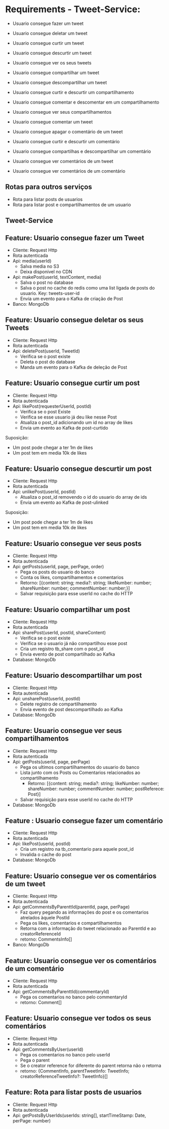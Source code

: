 # Requirements - Tweet-Service:

- Usuario consegue fazer um tweet
- Usuario consegue deletar um tweet
- Usuario consegue curtir um tweet
- Usuario consegue descurtir um tweet
- Usuario consegue ver os seus tweets

- Usuario consegue compartilhar um tweet
- Usuario consegue descompartilhar um tweet
- Usuario consegue curtir e descurtir um compartilhamento
- Usuario consegue comentar e descomentar em um compartilhamento
- Usuario consegue ver seus compartilhamentos

- Usuario consegue comentar um tweet
- Usuario consegue apagar o comentário de um tweet
- Usuario consegue curtir e descurtir um comentário
- Usuario consegue compartilhas e descompartilhar um comentário
- Usuario consegue ver comentários de um tweet
- Usuario consegue ver comentários de um comentário

## Rotas para outros serviços

- Rota para listar posts de usuarios
- Rota para listar post e compartilhamentos de um usuario

## Tweet-Service

## Feature: Usuario consegue fazer um Tweet

- Cliente: Request Http
- Rota autenticada
- Api: media(userId)
  - Salva media no S3
  - Deixa disponivel no CDN
- Api: makePost(userId, textContent, media)
  - Salva o post no database
  - Salva o post no cache do redis como uma list ligada de posts do usuario. Key: tweets-user-id
  - Envia um evento para o Kafka de criação de Post
- Banco: MongoDb

## Feature: Usuario consegue deletar os seus Tweets

- Cliente: Request Http
- Rota autenticada
- Api: deletePost(userId, TweetId)
  - Verifica se o post existe
  - Deleta o post do database
  - Manda um evento para o Kafka de deleção de Post

## Feature: Usuario consegue curtir um post

- Cliente: Request Http
- Rota autenticada
- Api: likePost(requesterUserId, postId)
  - Verifica se o post Existe
  - Verifica se esse usuario já deu like nesse Post
  - Atualiza o post_id adicionando um id no array de likes
  - Envia um evento ao Kafka de post-curtido

Suposição:

- Um post pode chegar a ter 1m de likes
- Um post tem em media 10k de likes

## Feature: Usuario consegue descurtir um post

- Cliente: Request Http
- Rota autenticada
- Api: unlikePost(userId, postId)
  - Atualiza o post_id removendo o id do usuario do array de ids
  - Envia um evento ao Kafka de post-ulinked

Suposição:

- Um post pode chegar a ter 1m de likes
- Um post tem em media 10k de likes

## Feature: Usuario consegue ver seus posts

- Cliente: Request Http
- Rota autenticada
- Api: getPosts(userId, page, perPage, order)
  - Pega os posts do usuario do banco
  - Conta os likes, compartilhamentos e comentarios
  - Retorno: [{content: string; media?: string; likeNumber: number; shareNumber: number; commentNumber: number;}]
  - Salvar requisição para esse userId no cache do HTTP

## Feature: Usuario compartilhar um post

- Cliente: Request Http
- Rota autenticada
- Api: sharePost(userId, postId, shareContent)
  - Verifica se o post existe
  - Verifica se o usuario já não compartilhou esse post
  - Cria um registro tb_share com o post_id
  - Envia evento de post compartilhado ao Kafka
- Database: MongoDb

## Feature: Usuario descompartilhar um post

- Cliente: Request Http
- Rota autenticada
- Api: unsharePost(userId, postId)
  - Delete registro de compartilhamento
  - Envia evento de post descompartilhado ao Kafka
- Database: MongoDb

## Feature: Usuario consegue ver seus compartilhamentos

- Cliente: Request Http
- Rota autenticada
- Api: getPosts(userId, page, perPage)
  - Pega os ultimos compartilhamentos do usuario do banco
  - Lista junto com os Posts ou Comentarios relacionados ao compartilhamento
    - Retorno: [{content: string; media?: string; likeNumber: number; shareNumber: number; commentNumber: number; postReferece: Post}]
  - Salvar requisição para esse userId no cache do HTTP
- Database: MongoDb

## Feature : Usuario consegue fazer um comentário

- Cliente: Request Http
- Rota autenticada
- Api: likePost(userId, postId)
  - Cria um registro na tb_comentario para aquele post_id
  - Invalida o cache do post
- Database: MongoDb

## Feature: Usuario consegue ver os comentários de um tweet

- Cliente: Request Http
- Rota autenticada
- Api: getCommentsByParenttId(parentId, page, perPage)
  - Faz query pegando as informações do post e os comentarios atrelados àquele PostId
  - Pega os likes, comentarios e compartilhamentos
  - Retorna com a informação do tweet relacionado ao ParentId e ao creatorReferenceId
  - retorno: CommentsInfo[]
- Banco: MongoDb

## Feature: Usuario consegue ver os comentários de um comentário

- Cliente: Request Http
- Rota autenticada
- Api: getCommentsByParenttId(commentaryId)
  - Pega os comentarios no banco pelo commentaryId
  - retorno: Comment[]

## Feature: Usuario consegue ver todos os seus comentários

- Cliente: Request Http
- Rota autenticada
- Api: getCommentsByUser(userId)
  - Pega os comentarios no banco pelo userId
  - Pega o parent
  - Se o creator reference for diferente do parent retorna não o retorna
  - retorno: {CommentInfo, parentTweetInfo: TweetInfo; creatorReferenceTweetInfo?: TweetInfo}[]

## Feature: Rota para listar posts de usuarios

- Cliente: Request Http
- Rota autenticada
- Api: getPostsByUserIds(userIds: string[], startTimeStamp: Date, perPage: number)
